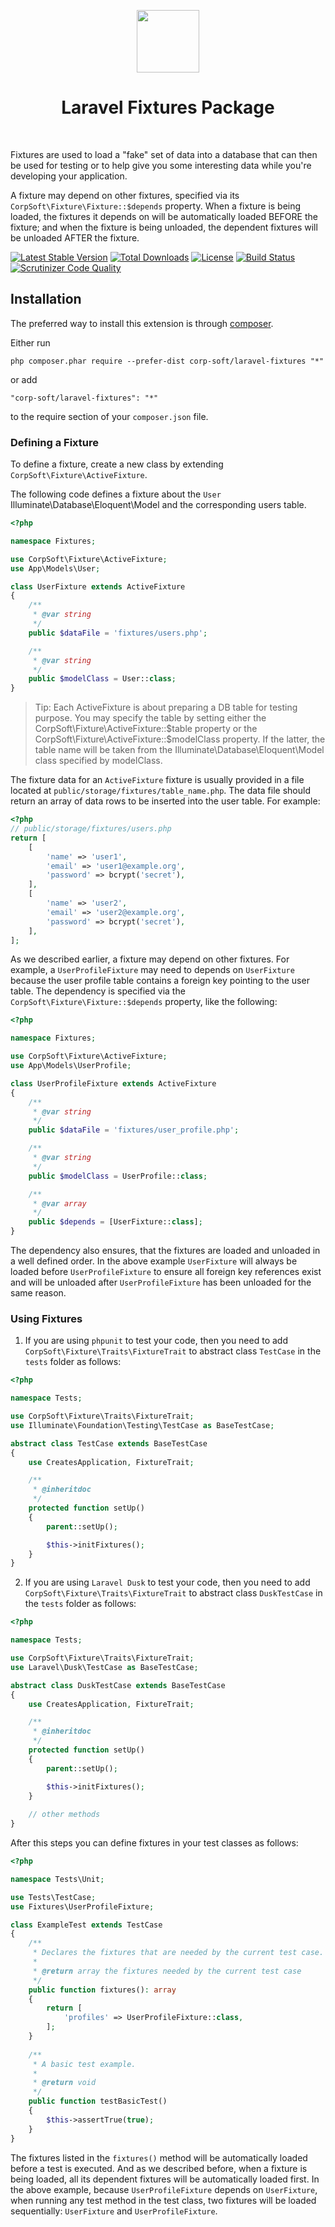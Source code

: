 <p align="center">
    <img src="https://avatars1.githubusercontent.com/u/33844443" height="100px">
    <h1 align="center">Laravel Fixtures Package</h1>
    <br>
</p>

Fixtures are used to load a "fake" set of data into a database that can then be used for testing or to help give you some interesting data while you're developing your application. 

A fixture may depend on other fixtures, specified via its `CorpSoft\Fixture\Fixture::$depends` property. When a fixture is being loaded, the fixtures it depends on will be automatically loaded BEFORE the fixture; and when the fixture is being unloaded, the dependent fixtures will be unloaded AFTER the fixture.

[![Latest Stable Version](https://poser.pugx.org/corp-soft/laravel-fixtures/v/stable)](https://packagist.org/packages/corp-soft/laravel-fixtures)
[![Total Downloads](https://poser.pugx.org/corp-soft/laravel-fixtures/downloads)](https://packagist.org/packages/corp-soft/laravel-fixtures)
[![License](https://poser.pugx.org/corp-soft/laravel-fixtures/license)](https://packagist.org/packages/corp-soft/laravel-fixtures)
[![Build Status](https://travis-ci.org/Corp-Soft/laravel-fixtures.svg?branch=master)](https://travis-ci.org/Corp-Soft/laravel-fixtures)
[![Scrutinizer Code Quality](https://scrutinizer-ci.com/g/Corp-Soft/laravel-fixtures/badges/quality-score.png?b=master)](https://scrutinizer-ci.com/g/Corp-Soft/laravel-fixtures/?branch=master)

Installation
------------

The preferred way to install this extension is through [composer](http://getcomposer.org/download/).

Either run

```
php composer.phar require --prefer-dist corp-soft/laravel-fixtures "*"
```

or add

```
"corp-soft/laravel-fixtures": "*"
```

to the require section of your `composer.json` file.


### Defining a Fixture

To define a fixture, create a new class by extending `CorpSoft\Fixture\ActiveFixture`.

The following code defines a fixture about the `User` Illuminate\Database\Eloquent\Model and the corresponding users table.

```php
<?php

namespace Fixtures;

use CorpSoft\Fixture\ActiveFixture;
use App\Models\User;

class UserFixture extends ActiveFixture
{
    /**
     * @var string
     */
    public $dataFile = 'fixtures/users.php';

    /**
     * @var string
     */
    public $modelClass = User::class;
}
``` 

> Tip: Each ActiveFixture is about preparing a DB table for testing purpose. You may specify the table by setting either the CorpSoft\Fixture\ActiveFixture::$table property or the CorpSoft\Fixture\ActiveFixture::$modelClass property. If the latter, the table name will be taken from the Illuminate\Database\Eloquent\Model class specified by modelClass.

The fixture data for an `ActiveFixture` fixture is usually provided in a file located at `public/storage/fixtures/table_name.php`.
The data file should return an array of data rows to be inserted into the user table. For example:

```php
<?php
// public/storage/fixtures/users.php
return [
    [
        'name' => 'user1',
        'email' => 'user1@example.org',
        'password' => bcrypt('secret'),
    ],
    [
        'name' => 'user2',
        'email' => 'user2@example.org',
        'password' => bcrypt('secret'),
    ],
];
```

As we described earlier, a fixture may depend on other fixtures. For example, a `UserProfileFixture` may need to depends on `UserFixture` because the user profile table contains a foreign key pointing to the user table. The dependency is specified via the `CorpSoft\Fixture\Fixture::$depends` property, like the following:

```php
<?php

namespace Fixtures;

use CorpSoft\Fixture\ActiveFixture;
use App\Models\UserProfile;

class UserProfileFixture extends ActiveFixture
{
    /**
     * @var string
     */
    public $dataFile = 'fixtures/user_profile.php';

    /**
     * @var string
     */
    public $modelClass = UserProfile::class;

    /**
     * @var array
     */
    public $depends = [UserFixture::class];
}
```

The dependency also ensures, that the fixtures are loaded and unloaded in a well defined order. In the above example `UserFixture` will always be loaded before `UserProfileFixture` to ensure all foreign key references exist and will be unloaded after `UserProfileFixture` has been unloaded for the same reason.

### Using Fixtures

1) If you are using `phpunit` to test your code, then you need to add `CorpSoft\Fixture\Traits\FixtureTrait` to abstract class `TestCase` in the `tests` folder as follows:
```php
<?php

namespace Tests;

use CorpSoft\Fixture\Traits\FixtureTrait;
use Illuminate\Foundation\Testing\TestCase as BaseTestCase;

abstract class TestCase extends BaseTestCase
{
    use CreatesApplication, FixtureTrait;

    /**
     * @inheritdoc
     */
    protected function setUp()
    {
        parent::setUp();

        $this->initFixtures();
    }
}
```
2) If you are using `Laravel Dusk` to test your code, then you need to add `CorpSoft\Fixture\Traits\FixtureTrait` to abstract class `DuskTestCase` in the `tests` folder as follows:

```php
<?php

namespace Tests;

use CorpSoft\Fixture\Traits\FixtureTrait;
use Laravel\Dusk\TestCase as BaseTestCase;

abstract class DuskTestCase extends BaseTestCase
{
    use CreatesApplication, FixtureTrait;

    /**
     * @inheritdoc
     */
    protected function setUp()
    {
        parent::setUp();

        $this->initFixtures();
    }
    
    // other methods
}
```

After this steps you can define fixtures in your test classes as follows:
```php
<?php

namespace Tests\Unit;

use Tests\TestCase;
use Fixtures\UserProfileFixture;

class ExampleTest extends TestCase
{
    /**
     * Declares the fixtures that are needed by the current test case.
     *
     * @return array the fixtures needed by the current test case
     */
    public function fixtures(): array
    {
        return [
            'profiles' => UserProfileFixture::class,
        ];
    }
        
    /**
     * A basic test example.
     *
     * @return void
     */
    public function testBasicTest()
    {
        $this->assertTrue(true);
    }
}
```

The fixtures listed in the `fixtures()` method will be automatically loaded before a test is executed.
And as we described before, when a fixture is being loaded, all its dependent fixtures will be automatically loaded first. In the above example, because `UserProfileFixture` depends on `UserFixture`, when running any test method in the test class, two fixtures will be loaded sequentially: `UserFixture` and `UserProfileFixture`.
